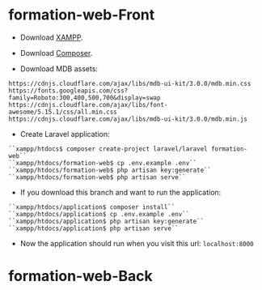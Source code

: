 # formation-web-Front
+ Download [XAMPP](https://www.apachefriends.org/xampp-files/8.0.0/xampp-windows-x64-8.0.0-2-VS16-installer.exe).

+ Download [Composer](https://getcomposer.org/Composer-Setup.exe).

+ Download MDB assets:
```
https://cdnjs.cloudflare.com/ajax/libs/mdb-ui-kit/3.0.0/mdb.min.css
https://fonts.googleapis.com/css?family=Roboto:300,400,500,700&display=swap
https://cdnjs.cloudflare.com/ajax/libs/font-awesome/5.15.1/css/all.min.css
https://cdnjs.cloudflare.com/ajax/libs/mdb-ui-kit/3.0.0/mdb.min.js
```

+ Create Laravel application:
```
``xampp/htdocs$ composer create-project laravel/laravel formation-web``
``xampp/htdocs/formation-web$ cp .env.example .env``
``xampp/htdocs/formation-web$ php artisan key:generate``
``xampp/htdocs/formation-web$ php artisan serve``
```

+ If you download this branch and want to run the application:
```
``xampp/htdocs/application$ composer install``
``xampp/htdocs/application$ cp .env.example .env``
``xampp/htdocs/application$ php artisan key:generate``
``xampp/htdocs/application$ php artisan serve``
```

+ Now the application should run when you visit this url:
``localhost:8000``

# formation-web-Back
